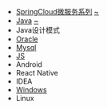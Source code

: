 * [SpringCloud微服务系列][cloudHtml]       [~][cloudMd]
* [Java][javaHtml]                       [~][javaMd]
* Java设计模式
* [Oracle][oracle]
* [Mysql][mysql]
* [JS][js]
* Android
* React Native
* IDEA
* [Windows][win]
* Linux

[cloudHtml]: https://fgq233.github.io/html/blog?key=cloud
[cloudMd]: https://fgq233.github.io/md/index/cloud
[javaHtml]: https://fgq233.github.io/md/index/blog?key=java
[javaMd]: https://fgq233.github.io/md/index/java
[js]: https://fgq233.github.io/md/index/js
[oracle]: https://fgq233.github.io/md/index/oracle
[mysql]: https://fgq233.github.io/md/index/mysql
[win]: https://fgq233.github.io/md/index/win
